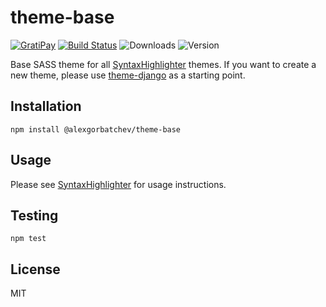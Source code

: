# theme-base

[![GratiPay](https://img.shields.io/gratipay/user/alexgorbatchev.svg)](https://gratipay.com/alexgorbatchev/)
[![Build Status](https://travis-ci.org/syntaxhighlighter/theme-base.svg)](https://travis-ci.org/syntaxhighlighter/theme-base)
![Downloads](https://img.shields.io/npm/dm/@alexgorbatchev/theme-base.svg)
![Version](https://img.shields.io/npm/v/@alexgorbatchev/theme-base.svg)

Base SASS theme for all [SyntaxHighlighter](https://github.com/syntaxhighlighter/syntaxhighlighter) themes. If you want to create a new theme, please use [theme-django](https://github.com/syntaxhighlighter/theme-django) as a starting point.

## Installation

```
npm install @alexgorbatchev/theme-base
```

## Usage

Please see [SyntaxHighlighter](https://github.com/syntaxhighlighter/syntaxhighlighter) for usage instructions.

## Testing

```
npm test
```

## License

MIT
